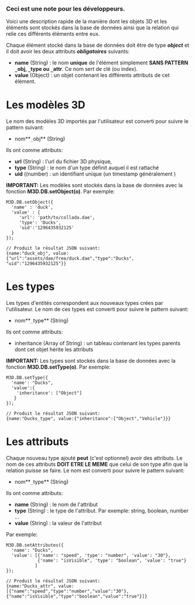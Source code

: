 ### Ceci est une note pour les développeurs. ###
Voici une description rapide de la manière dont les objets 3D et les éléments sont stockés dans la base de données ainsi que la relation qui relie ces différents éléments entre eux.

Chaque élément stocké dans la base de données doit être de type **_object_** et il doit avoir les deux attributs **_obligatoires_** suivants:
  * **name** (String) : le nom **unique** de l'élément simplement **SANS PATTERN `_`obj, `_`type ou `_`attr**. Ce nom sert de clé (ou index).
  * **value** (Object) : un objet contenant les différents attributs de cet élément.


# Les modèles 3D #
Le nom des modèles 3D importés par l'utilisateur est converti pour suivre le pattern suivant:
  * nom**`_`obj** (String)

Ils ont comme attributs:
  * **url** (String) : l'url du fichier 3D physique,
  * **type** (String) : le nom d'un type définit auquel il est rattaché
  * **uid** ((number) : un identifiant unique (un timestamp généralement )

**IMPORTANT:** Les modèles sont stockés dans la base de données avec la fonction **M3D.DB.setObject(o)**. Par exemple:
```
M3D.DB.setObject({
  'name' : 'duck',
  'value' : {
     'url': 'path/to/collada.dae',
     'type': 'Ducks',
     'uid':'1296435932125'
  }
});

// Produit le résultat JSON suivant:
{name:"duck_obj", value:{"url":"assets/dae/free/duck.dae","type":"Ducks", "uid":"1296435932125"}}
```

# Les types #
Les types d'entités correspondent aux nouveaux types crées par l'utilisateur. Le nom de ces types est converti pour suivre le pattern suivant:
  * nom**`_`type** (String)

Ils ont comme attributs:
  * inheritance (Array of String) : un tableau contenant les types parents dont cet objet hérite les attributs

**IMPORTANT:** Les types sont stockés dans la base de données avec la fonction **M3D.DB.setType(o)**. Par exemple:
```
M3D.DB.setType({
  'name': "Ducks",
  'value':{
    'inheritance': ["Object"]
   }
});

// Produit le résultat JSON suivant:
{name:"Ducks_type", value:{"inheritance":["Object","Vehicle"]}}
```

# Les attributs #
Chaque nouveau type ajouté **peut** (c'est optionnel) avoir des attributs. Le nom de ces attributs **DOIT ETRE LE MEME** que celui de son type afin que la relation puisse se faire. Le nom est converti pour suivre le pattern suivant:
  * nom**`_`type** (String)

Ils ont comme attributs:
  * **name** (String) : le nom de l'attribut
  * **type** (String) : le type de l'attribut. Par exemple: string, boolean, number ...
  * **value** (String) : la valeur de l'attribut


Par exemple:
```
M3D.DB.setAttributes({
  'name': "Ducks",
  'value': [{'name': "speed", 'type': "number", 'value': "30"},
            {'name': "isVisible", 'type': "boolean", 'value': "true"}
           ]
});

// Produit le résultat JSON suivant:
{name:"Ducks_attr", value:[{"name":"speed","type":"number","value":"30"},{"name":"isVisible","type":"boolean","value":"true"}]}
```
